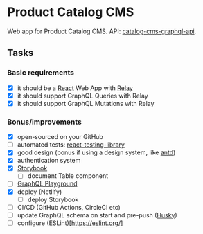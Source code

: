 # Product Catalog CMS
Web app for Product Catalog CMS. API: [catalog-cms-graphql-api](https://github.com/stoneparker/catalog-cms-graphql-api).

## Tasks
### Basic requirements
- [x] it should be a [React](https://reactjs.org/) Web App with [Relay](https://relay.dev/)
- [x] it should support GraphQL Queries with Relay
- [x] it should support GraphQL Mutations with Relay

### Bonus/improvements
- [x] open-sourced on your GitHub
- [ ] automated tests: [react-testing-library](https://testing-library.com/)
- [x] good design (bonus if using a design system, like [antd](https://ant.design/))
- [x] authentication system
- [x] [Storybook](https://storybook.js.org/)
  - [ ] document Table component
- [ ] [GraphQL Playground](https://github.com/graphql/graphql-playground)
- [x] deploy (Netlify)
  - [ ] deploy Storybook
- [ ] CI/CD (GitHub Actions, CircleCI etc)
- [ ] update GraphQL schema on start and pre-push ([Husky](https://typicode.github.io/husky))
- [ ] configure (ESLint)[https://eslint.org/]

